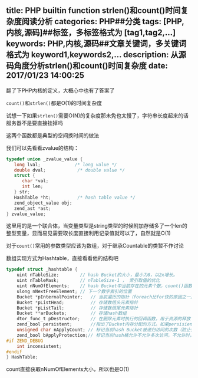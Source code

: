 title: PHP builtin function strlen()和count()时间复杂度阅读分析
categories: PHP##分类
tags: [PHP,内核,源码]##标签，多标签格式为 [tag1,tag2,...]
keywords: PHP,内核,源码##文章关键词，多关键词格式为 keyword1,keywords2,...
description: 从源码角度分析strlen()和count()时间复杂度
date: 2017/01/23 14:00:25
---

翻了下PHP内核的定义，大概心中也有了答案了

`count()`和`strlen()`都是O(1)的时间复杂度

试想一下如果`strlen()`需要O(N)的复杂度那未免也太慢了，字符串长度起来的话服务器不是要直接挂掉吗

这两个函数都是典型的空间换时间的做法

我们可以先看看zvalue的结构：

``` c
typedef union _zvalue_value {
   long lval;             /* long value */
   double dval;            /* double value */
   struct {
      char *val;
      int len;
   } str;
   HashTable *ht;          /* hash table value */
   zend_object_value obj;
   zend_ast *ast;
} zvalue_value;
```
<!--more-->

这里用的是一个联合体，当变量类型是string类型的时候附加存储多了一个len的整型变量，显而易见需要取长度直接利用记录值就可以了，自然就是O(1)

对于`count()`常用的参数类型应该为数组，对于继承Countable的类暂不作讨论

数组实现方式为Hashtable，直接看看他的结构吧

``` c
typedef struct _hashtable { 
    uint nTableSize;        // hash Bucket的大小，最小为8，以2x增长。
    uint nTableMask;        // nTableSize-1 ， 索引取值的优化
    uint nNumOfElements;    // hash Bucket中当前存在的元素个数，count()函数会直接返回此值 
    ulong nNextFreeElement; // 下一个数字索引的位置
    Bucket *pInternalPointer;   // 当前遍历的指针（foreach比for快的原因之一）
    Bucket *pListHead;          // 存储数组头元素指针
    Bucket *pListTail;          // 存储数组尾元素指针
    Bucket **arBuckets;         // 存储hash数组
    dtor_func_t pDestructor;    // 在删除元素时执行的回调函数，用于资源的释放
    zend_bool persistent;       //指出了Bucket内存分配的方式。如果persisient为TRUE，则使用操作系统本身的内存分配函数为Bucket分配内存，否则使用PHP的内存分配函数。
    unsigned char nApplyCount; // 标记当前hash Bucket被递归访问的次数（防止多次递归）
    zend_bool bApplyProtection;// 标记当前hash桶允许不允许多次访问，不允许时，最多只能递归3次
#if ZEND_DEBUG
    int inconsistent;
#endif
} HashTable;
```
count直接获取nNumOfElements大小，所以也是O(1)